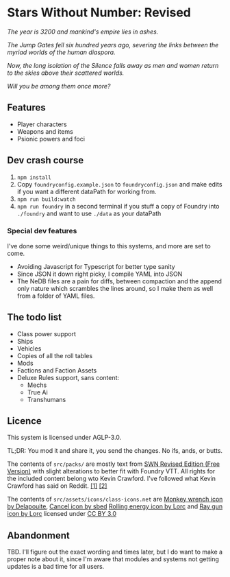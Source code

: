# Stars Without Number: Revised

_The year is 3200 and mankind's empire lies in ashes._

_The Jump Gates fell six hundred years ago, severing the links between the myriad worlds of the human diaspora._

_Now, the long isolation of the Silence falls away as men and women return to the skies above their scattered worlds._

_Will you be among them once more?_

## Features

* Player characters
* Weapons and items
* Psionic powers and foci

## Dev crash course

1. `npm install`
2. Copy `foundryconfig.example.json` to `foundryconfig.json` and make edits if you want a different dataPath for working from.
3. `npm run build:watch`
4. `npm run foundry` in a second terminal if you stuff a copy of Foundry into `./foundry` and want to use `./data` as your dataPath

### Special dev features

I've done some weird/unique things to this systems, and more are set to come.

* Avoiding Javascript for Typescript for better type sanity
* Since JSON it down right picky, I compile YAML into JSON
* The NeDB files are a pain for diffs, between compaction and the append only nature which scrambles the lines around, so I make them as well from a folder of YAML files.

## The todo list

- Class power support
- Ships
- Vehicles
- Copies of all the roll tables
- Mods
- Factions and Faction Assets
- Deluxe Rules support, sans content:
  - Mechs
  - True Ai
  - Transhumans

## Licence

This system is licensed under AGLP-3.0.

TL;DR: You mod it and share it, you send the changes. No ifs, ands, or butts.

The contents of `src/packs/` are mostly text from [SWN Revised Edition (Free Version)](https://www.drivethrurpg.com/product/230009/Stars-Without-Number-Revised-Edition-Free-Version) with slight alterations to better fit with Foundry VTT. All rights for the included content belong wto Kevin Crawford. I've followed what Kevin Crawford has said on Reddit. [[1]](https://www.reddit.com/r/SWN/comments/8g9lsp/is_there_a_standing_policy_on_selling_content/dy9vf8q/) [[2]](https://www.reddit.com/r/SWN/comments/cj1b7n/could_someone_explain_how_ogl_works_with_regards/)

The contents of `src/assets/icons/class-icons.net` are [Monkey wrench icon by Delapouite](https://game-icons.net/1x1/delapouite/monkey-wrench.html), [Cancel icon by sbed](https://game-icons.net/1x1/sbed/cancel.html) [Rolling energy icon by Lorc](https://game-icons.net/1x1/lorc/rolling-energy.html) and [Ray gun icon by Lorc](https://game-icons.net/1x1/lorc/ray-gun.html) licensed under [CC BY 3.0](https://creativecommons.org/licenses/by/3.0/)

## Abandonment

TBD. I'll figure out the exact wording and times later, but I do want to make a proper note about it, since I'm aware that modules and systems not getting updates is a bad time for all users.
